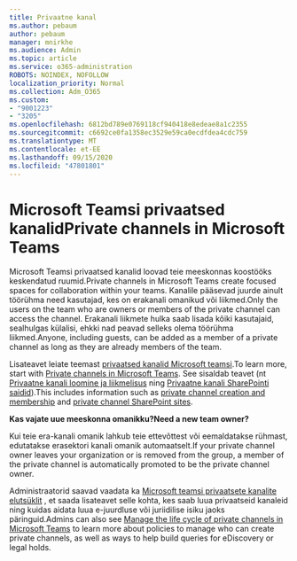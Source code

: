 ```yaml
---
title: Privaatne kanal
ms.author: pebaum
author: pebaum
manager: mnirkhe
ms.audience: Admin
ms.topic: article
ms.service: o365-administration
ROBOTS: NOINDEX, NOFOLLOW
localization_priority: Normal
ms.collection: Adm_O365
ms.custom:
- "9001223"
- "3205"
ms.openlocfilehash: 6812bd789e0769118cf940418e8edeae8a1c2355
ms.sourcegitcommit: c6692ce0fa1358ec3529e59ca0ecdfdea4cdc759
ms.translationtype: MT
ms.contentlocale: et-EE
ms.lasthandoff: 09/15/2020
ms.locfileid: "47801801"
---
```

# <a name="private-channels-in-microsoft-teams"></a><span data-ttu-id="f46bf-102">Microsoft Teamsi privaatsed kanalid</span><span class="sxs-lookup"><span data-stu-id="f46bf-102">Private channels in Microsoft Teams</span></span>

<span data-ttu-id="f46bf-103">Microsoft Teamsi privaatsed kanalid loovad teie meeskonnas koostööks keskendatud ruumid.</span><span class="sxs-lookup"><span data-stu-id="f46bf-103">Private channels in Microsoft Teams create focused spaces for collaboration within your teams.</span></span> <span data-ttu-id="f46bf-104">Kanalile pääsevad juurde ainult töörühma need kasutajad, kes on erakanali omanikud või liikmed.</span><span class="sxs-lookup"><span data-stu-id="f46bf-104">Only the users on the team who are owners or members of the private channel can access the channel.</span></span> <span data-ttu-id="f46bf-105">Erakanali liikmete hulka saab lisada kõiki kasutajaid, sealhulgas külalisi, ehkki nad peavad selleks olema töörühma liikmed.</span><span class="sxs-lookup"><span data-stu-id="f46bf-105">Anyone, including guests, can be added as a member of a private channel as long as they are already members of the team.</span></span>

<span data-ttu-id="f46bf-106">Lisateavet leiate teemast [privaatsed kanalid Microsoft teamsi](https://docs.microsoft.com/MicrosoftTeams/private-channels).</span><span class="sxs-lookup"><span data-stu-id="f46bf-106">To learn more, start with [Private channels in Microsoft Teams](https://docs.microsoft.com/MicrosoftTeams/private-channels).</span></span> <span data-ttu-id="f46bf-107">See sisaldab teavet (nt [Privaatne kanali loomine ja liikmelisus](https://docs.microsoft.com/MicrosoftTeams/private-channels#private-channel-creation-and-membership) ning [Privaatne kanali SharePointi saidid](https://docs.microsoft.com/MicrosoftTeams/private-channels#private-channel-sharepoint-sites)).</span><span class="sxs-lookup"><span data-stu-id="f46bf-107">This includes information such as [private channel creation and membership](https://docs.microsoft.com/MicrosoftTeams/private-channels#private-channel-creation-and-membership) and [private channel SharePoint sites](https://docs.microsoft.com/MicrosoftTeams/private-channels#private-channel-sharepoint-sites).</span></span>

<span data-ttu-id="f46bf-108">**Kas vajate uue meeskonna omanikku?**</span><span class="sxs-lookup"><span data-stu-id="f46bf-108">**Need a new team owner?**</span></span>

<span data-ttu-id="f46bf-109">Kui teie era-kanali omanik lahkub teie ettevõttest või eemaldatakse rühmast, edutatakse erasektori kanali omanik automaatselt.</span><span class="sxs-lookup"><span data-stu-id="f46bf-109">If your private channel owner leaves your organization or is removed from the group, a member of the private channel is automatically promoted to be the private channel owner.</span></span>

<span data-ttu-id="f46bf-110">Administraatorid saavad vaadata ka [Microsoft teamsi privaatsete kanalite elutsüklit](https://docs.microsoft.com/MicrosoftTeams/private-channels-life-cycle-management) , et saada lisateavet selle kohta, kes saab luua privaatseid kanaleid ning kuidas aidata luua e-juurdluse või juriidilise isiku jaoks päringuid.</span><span class="sxs-lookup"><span data-stu-id="f46bf-110">Admins can also see [Manage the life cycle of private channels in Microsoft Teams](https://docs.microsoft.com/MicrosoftTeams/private-channels-life-cycle-management) to learn more about policies to manage who can create private channels, as well as ways to help build queries for eDiscovery or legal holds.</span></span>
